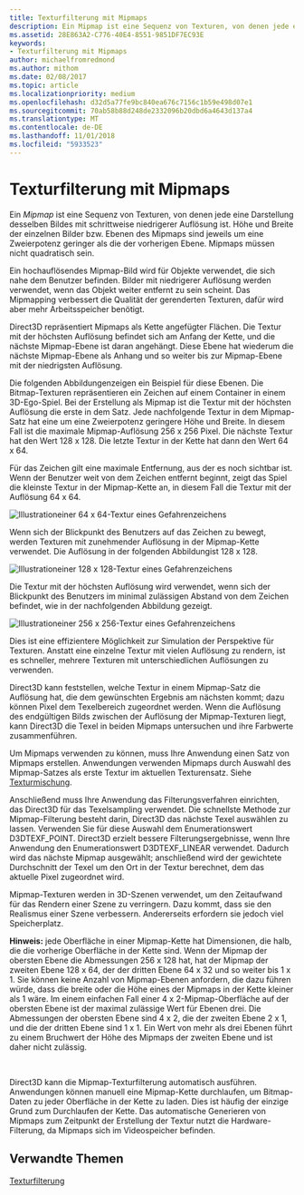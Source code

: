 ```yaml
---
title: Texturfilterung mit Mipmaps
description: Ein Mipmap ist eine Sequenz von Texturen, von denen jede eine Darstellung desselben Bildes mit schrittweise niedrigerer Auflösung ist. Höhe und Breite der einzelnen Bilder bzw. Ebenen des Mipmaps sind jeweils um eine Zweierpotenz geringer als die der vorherigen Ebene.
ms.assetid: 28E863A2-C776-40E4-8551-9851DF7EC93E
keywords:
- Texturfilterung mit Mipmaps
author: michaelfromredmond
ms.author: mithom
ms.date: 02/08/2017
ms.topic: article
ms.localizationpriority: medium
ms.openlocfilehash: d32d5a77fe9bc840ea676c7156c1b59e498d07e1
ms.sourcegitcommit: 70ab58b88d248de2332096b20dbd6a4643d137a4
ms.translationtype: MT
ms.contentlocale: de-DE
ms.lasthandoff: 11/01/2018
ms.locfileid: "5933523"
---
```

# <a name="texture-filtering-with-mipmaps"></a>Texturfilterung mit Mipmaps


Ein *Mipmap* ist eine Sequenz von Texturen, von denen jede eine Darstellung desselben Bildes mit schrittweise niedrigerer Auflösung ist. Höhe und Breite der einzelnen Bilder bzw. Ebenen des Mipmaps sind jeweils um eine Zweierpotenz geringer als die der vorherigen Ebene. Mipmaps müssen nicht quadratisch sein.

Ein hochauflösendes Mipmap-Bild wird für Objekte verwendet, die sich nahe dem Benutzer befinden. Bilder mit niedrigerer Auflösung werden verwendet, wenn das Objekt weiter entfernt zu sein scheint. Das Mipmapping verbessert die Qualität der gerenderten Texturen, dafür wird aber mehr Arbeitsspeicher benötigt.

Direct3D repräsentiert Mipmaps als Kette angefügter Flächen. Die Textur mit der höchsten Auflösung befindet sich am Anfang der Kette, und die nächste Mipmap-Ebene ist daran angehängt. Diese Ebene hat wiederum die nächste Mipmap-Ebene als Anhang und so weiter bis zur Mipmap-Ebene mit der niedrigsten Auflösung.

Die folgenden Abbildungenzeigen ein Beispiel für diese Ebenen. Die Bitmap-Texturen repräsentieren ein Zeichen auf einem Container in einem 3D-Ego-Spiel. Bei der Erstellung als Mipmap ist die Textur mit der höchsten Auflösung die erste in dem Satz. Jede nachfolgende Textur in dem Mipmap-Satz hat eine um eine Zweierpotenz geringere Höhe und Breite. In diesem Fall ist die maximale Mipmap-Auflösung 256 x 256 Pixel. Die nächste Textur hat den Wert 128 x 128. Die letzte Textur in der Kette hat dann den Wert 64 x 64.

Für das Zeichen gilt eine maximale Entfernung, aus der es noch sichtbar ist. Wenn der Benutzer weit von dem Zeichen entfernt beginnt, zeigt das Spiel die kleinste Textur in der Mipmap-Kette an, in diesem Fall die Textur mit der Auflösung 64 x 64.

![Illustrationeiner 64 x 64-Textur eines Gefahrenzeichens](images/mip1.jpg)

Wenn sich der Blickpunkt des Benutzers auf das Zeichen zu bewegt, werden Texturen mit zunehmender Auflösung in der Mipmap-Kette verwendet. Die Auflösung in der folgenden Abbildungist 128 x 128.

![Illustrationeiner 128 x 128-Textur eines Gefahrenzeichens](images/mip2.jpg)

Die Textur mit der höchsten Auflösung wird verwendet, wenn sich der Blickpunkt des Benutzers im minimal zulässigen Abstand von dem Zeichen befindet, wie in der nachfolgenden Abbildung gezeigt.

![Illustrationeiner 256 x 256-Textur eines Gefahrenzeichens](images/mip3.jpg)

Dies ist eine effizientere Möglichkeit zur Simulation der Perspektive für Texturen. Anstatt eine einzelne Textur mit vielen Auflösung zu rendern, ist es schneller, mehrere Texturen mit unterschiedlichen Auflösungen zu verwenden.

Direct3D kann feststellen, welche Textur in einem Mipmap-Satz die Auflösung hat, die dem gewünschten Ergebnis am nächsten kommt; dazu können Pixel dem Texelbereich zugeordnet werden. Wenn die Auflösung des endgültigen Bilds zwischen der Auflösung der Mipmap-Texturen liegt, kann Direct3D die Texel in beiden Mipmaps untersuchen und ihre Farbwerte zusammenführen.

Um Mipmaps verwenden zu können, muss Ihre Anwendung einen Satz von Mipmaps erstellen. Anwendungen verwenden Mipmaps durch Auswahl des Mipmap-Satzes als erste Textur im aktuellen Texturensatz. Siehe [Texturmischung](texture-blending.md).

Anschließend muss Ihre Anwendung das Filterungsverfahren einrichten, das Direct3D für das Texelsampling verwendet. Die schnellste Methode zur Mipmap-Filterung besteht darin, Direct3D das nächste Texel auswählen zu lassen. Verwenden Sie für diese Auswahl dem Enumerationswert D3DTEXF\_POINT. Direct3D erzielt bessere Filterungsergebnisse, wenn Ihre Anwendung den Enumerationswert D3DTEXF\_LINEAR verwendet. Dadurch wird das nächste Mipmap ausgewählt; anschließend wird der gewichtete Durchschnitt der Texel um den Ort in der Textur berechnet, dem das aktuelle Pixel zugeordnet wird.

Mipmap-Texturen werden in 3D-Szenen verwendet, um den Zeitaufwand für das Rendern einer Szene zu verringern. Dazu kommt, dass sie den Realismus einer Szene verbessern. Andererseits erfordern sie jedoch viel Speicherplatz.

**Hinweis:**  jede Oberfläche in einer Mipmap-Kette hat Dimensionen, die halb, die die vorherige Oberfläche in der Kette sind. Wenn der Mipmap der obersten Ebene die Abmessungen 256 x 128 hat, hat der Mipmap der zweiten Ebene 128 x 64, der der dritten Ebene 64 x 32 und so weiter bis 1 x 1. Sie können keine Anzahl von Mipmap-Ebenen anfordern, die dazu führen würde, dass die breite oder die Höhe eines der Mipmaps in der Kette kleiner als 1 wäre. Im einem einfachen Fall einer 4 x 2-Mipmap-Oberfläche auf der obersten Ebene ist der maximal zulässige Wert für Ebenen drei. Die Abmessungen der obersten Ebene sind 4 x 2, die der zweiten Ebene 2 x 1, und die der dritten Ebene sind 1 x 1. Ein Wert von mehr als drei Ebenen führt zu einem Bruchwert der Höhe des Mipmaps der zweiten Ebene und ist daher nicht zulässig.

 

Direct3D kann die Mipmap-Texturfilterung automatisch ausführen. Anwendungen können manuell eine Mipmap-Kette durchlaufen, um Bitmap-Daten zu jeder Oberfläche in der Kette zu laden. Dies ist häufig der einzige Grund zum Durchlaufen der Kette. Das automatische Generieren von Mipmaps zum Zeitpunkt der Erstellung der Textur nutzt die Hardware-Filterung, da Mipmaps sich im Videospeicher befinden.

## <a name="span-idrelated-topicsspanrelated-topics"></a><span id="related-topics"></span>Verwandte Themen


[Texturfilterung](texture-filtering.md)

 

 




